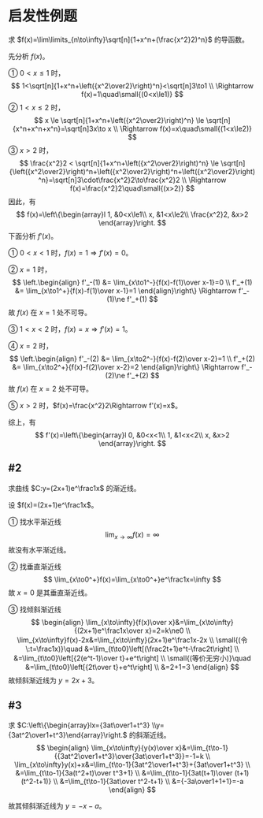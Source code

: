 # 启发性例题

求 $f(x)=\lim\limits_{n\to\infty}\sqrt[n]{1+x^n+(\frac{x^2}2)^n}$ 的导函数。

先分析 $f(x)$。

① $0<x\le1$ 时，
$$
1<\sqrt[n]{1+x^n+\left({x^2\over2}\right)^n}<\sqrt[n]3\to1 \\
\Rightarrow f(x)=1\quad\small{(0<x\le1)}
$$
② $1<x\le2$ 时，
$$
x \le \sqrt[n]{1+x^n+\left({x^2\over2}\right)^n} \le \sqrt[n]{x^n+x^n+x^n}=\sqrt[n]3x\to x \\
\Rightarrow f(x)=x\quad\small{(1<x\le2)}
$$
③ $x>2$ 时，
$$
\frac{x^2}2 < \sqrt[n]{1+x^n+\left({x^2\over2}\right)^n} \le \sqrt[n]{\left({x^2\over2}\right)^n+\left({x^2\over2}\right)^n+\left({x^2\over2}\right)^n}=\sqrt[n]3\cdot\frac{x^2}2\to\frac{x^2}2 \\
\Rightarrow f(x)=\frac{x^2}2\quad\small{(x>2)}
$$
因此，有
$$
f(x)=\left\{\begin{array}l
  1, &0<x\le1\\
  x, &1<x\le2\\
  \frac{x^2}2, &x>2
\end{array}\right.
$$
下面分析 $f'(x)$。

① $0<x<1$ 时，$f(x)=1\Rightarrow f'(x)=0$。

② $x=1$ 时，
$$
\left.\begin{align}
f'_-(1) &= \lim_{x\to1^-}{f(x)-f(1)\over x-1}=0 \\
f'_+(1) &= \lim_{x\to1^+}{f(x)-f(1)\over x-1}=1
\end{align}\right\}
\Rightarrow f'_-(1)\ne f'_+(1)
$$
故 $f(x)$ 在 $x=1$ 处不可导。

③ $1<x<2$ 时，$f(x)=x\Rightarrow f'(x)=1$。

④ $x=2$ 时，
$$
\left.\begin{align}
f'_-(2) &= \lim_{x\to2^-}{f(x)-f(2)\over x-2}=1 \\
f'_+(2) &= \lim_{x\to2^+}{f(x)-f(2)\over x-2}=2
\end{align}\right\}
\Rightarrow f'_-(2)\ne f'_+(2)
$$
故 $f(x)$ 在 $x=2$ 处不可导。

⑤ $x>2$ 时，$f(x)=\frac{x^2}2\Rightarrow f'(x)=x$。

综上，有
$$
f'(x)=\left\{\begin{array}l
  0, &0<x<1\\
  1, &1<x<2\\
  x, &x>2
\end{array}\right.
$$

## #2

求曲线 $C:y=(2x+1)e^\frac1x$ 的渐近线。

设 $f(x)=(2x+1)e^\frac1x$。

① 找水平渐近线
$$
\lim_{x\to\infty}f(x)=\infty
$$
故没有水平渐近线。

② 找垂直渐近线
$$
\lim_{x\to0^+}f(x)=\lim_{x\to0^+}e^\frac1x=\infty
$$
故 $x=0$ 是其垂直渐近线。

③ 找倾斜渐近线
$$
\begin{align}
\lim_{x\to\infty}{f(x)\over x}&=\lim_{x\to\infty}{(2x+1)e^\frac1x\over x}=2=k\ne0 \\
\lim_{x\to\infty}f(x)-2x&=\lim_{x\to\infty}(2x+1)e^\frac1x-2x \\
\small{(令\:t=\frac1x)}\quad
&=\lim_{t\to0}\left[(\frac2t+1)e^t-\frac2t\right] \\
&=\lim_{t\to0}\left[{2(e^t-1)\over t}+e^t\right] \\
\small{(等价无穷小)}\quad
&=\lim_{t\to0}\left[{2t\over t}+e^t\right] \\
&=2+1=3
\end{align}
$$
故倾斜渐近线为 $y=2x+3$。

## #3

求 $C:\left\{\begin{array}lx={3at\over1+t^3} \\y={3at^2\over1+t^3}\end{array}\right.$ 的斜渐近线。
$$
\begin{align}
\lim_{x\to\infty}{y(x)\over x}&=\lim_{t\to-1}{{3at^2\over1+t^3}\over{3at\over1+t^3}}=-1=k \\
\lim_{x\to\infty}y(x)+x&=\lim_{t\to-1}{3at^2\over1+t^3}+{3at\over1+t^3} \\
&=\lim_{t\to-1}{3a(t^2+t)\over t^3+1} \\
&=\lim_{t\to-1}{3at(t+1)\over (t+1)(t^2-t+1)} \\
&=\lim_{t\to-1}{3at\over t^2-t+1}  \\
&={-3a\over1+1+1}=-a
\end{align}
$$

故其倾斜渐近线为 $y=-x-a$。
